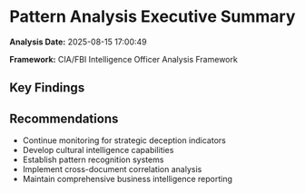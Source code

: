 # Pattern Analysis Executive Summary

**Analysis Date:** 2025-08-15 17:00:49

**Framework:** CIA/FBI Intelligence Officer Analysis Framework

## Key Findings


## Recommendations

- Continue monitoring for strategic deception indicators
- Develop cultural intelligence capabilities
- Establish pattern recognition systems
- Implement cross-document correlation analysis
- Maintain comprehensive business intelligence reporting
